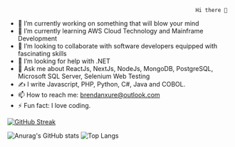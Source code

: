                                                               Hi there 👋
                                                               

- 🔭 I’m currently working on something that will blow your mind
- 🌱 I’m currently learning AWS Cloud Technology and Mainframe Development
- 👯 I’m looking to collaborate with software developers equipped with fascinating skills
- 🤔 I’m looking for help with .NET
- 💬 Ask me about ReactJs, NextJs, NodeJs, MongoDB, PostgreSQL, Microsoft SQL Server, Selenium Web Testing
- ✍️ I write Javascript, PHP, Python, C#, Java and COBOL.
- 📫 How to reach me: brendanxure@outlook.com
- ⚡ Fun fact: I love coding.

[![GitHub Streak](https://streak-stats.demolab.com/?user=brendanxure)](https://git.io/streak-stats)

![Anurag's GitHub stats](https://github-readme-stats.vercel.app/api?username=brendanxure&show_icons=true&theme=dark)  ![Top Langs](https://github-readme-stats.vercel.app/api/top-langs/?username=brendanxure&layout=compact)


